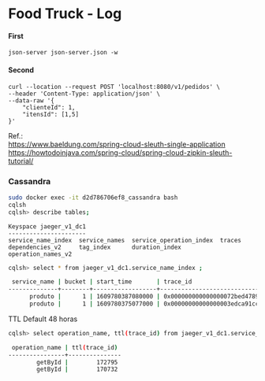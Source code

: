 # Food Truck - Log

#### First

```shell script
json-server json-server.json -w
```

#### Second

```shell script
curl --location --request POST 'localhost:8080/v1/pedidos' \
--header 'Content-Type: application/json' \
--data-raw '{
	"clienteId": 1,
	"itensId": [1,5]
}'
```


Ref.:   
https://www.baeldung.com/spring-cloud-sleuth-single-application    
https://howtodoinjava.com/spring-cloud/spring-cloud-zipkin-sleuth-tutorial/   


### Cassandra 

```sh
sudo docker exec -it d2d786706ef8_cassandra bash
cqlsh
cqlsh> describe tables;
```

```
Keyspace jaeger_v1_dc1
----------------------
service_name_index  service_names  service_operation_index  traces            
dependencies_v2     tag_index      duration_index           operation_names_v2
```

```sh
cqlsh> select * from jaeger_v1_dc1.service_name_index ;    

 service_name | bucket | start_time       | trace_id
--------------+--------+------------------+------------------------------------
      produto |      1 | 1609780387080000 | 0x000000000000000072bed4789a519110
      produto |      1 | 1609780375077000 | 0x00000000000000003edca91cc5ecfda7
```
   
TTL Default 48 horas   
   
```sh
cqlsh> select operation_name, ttl(trace_id) from jaeger_v1_dc1.service_operation_index;

 operation_name | ttl(trace_id)
----------------+---------------
        getById |        172795
        getById |        170732
```		